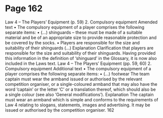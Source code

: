 # Page 162

Law 4 – The Players’ Equipment (p. 59)
2. Compulsory equipment
Amended text
•
The compulsory equipment of a player comprises the following separate items:
•
(…)
shinguards – these must be made of a suitable material and be of an
appropriate size to provide reasonable protection and be covered by the socks.
•
Players are responsible for the size and suitability of their shinguards
(…)
Explanation
Clarification that players are responsible for the size and suitability of their
shinguards. Having provided this information in the definition of ‘shinguard’ in
the Glossary, it is now also included in the Laws text.
Law 4 – The Players’ Equipment (pp. 59, 60)
2. Compulsory equipment
Additional text
•
The compulsory equipment of a player comprises the following separate items:
•
(…)
footwear
The team captain must wear the armband issued or authorised by the relevant
competition organiser, or a single-coloured armband that may also have the
word ‘captain’ or the letter ‘C’ or a translation thereof, which should also be
a single colour (see also ‘General modifications’).
Explanation
The captain must wear an armband which is simple and conforms to the
requirements of Law 4 relating to slogans, statements, images and advertising.
It may be issued or authorised by the competition organiser.
162
